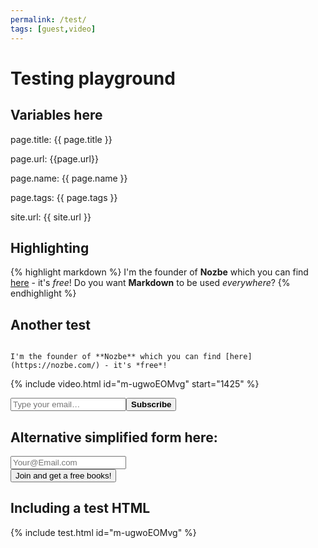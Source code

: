 ```yaml
---
permalink: /test/
tags: [guest,video]
---
```


# Testing playground

## Variables here

page.title: {{ page.title }}

page.url: {{page.url}}

page.name: {{ page.name }}

page.tags: {{ page.tags }}

site.url: {{ site.url }}

## Highlighting

{% highlight markdown %}
I'm the founder of **Nozbe** which you can find [here](https://nozbe.com/) - it's *free*!
Do you want **Markdown** to be used *everywhere*?
{% endhighlight %}

## Another test

<code>
I'm the founder of **Nozbe** which you can find [here](https://nozbe.com/) - it's *free*!
</code>


{% include video.html id="m-ugwoEOMvg" start="1425" %}

<form action="https://nooffice.substack.com/api/v1/free?nojs=true" method="post" class="form " novalidate=""><input type="hidden" name="first_url" value="https://nooffice.substack.com/"><input type="hidden" name="first_referrer"><input type="hidden" name="current_url" value="https://nooffice.substack.com/"><input type="hidden" name="current_referrer"><input type="hidden" name="referral_code"><input type="hidden" name="source" value="cover_page"><input type="hidden" name="referring_pub_id"><input type="hidden" name="additional_referring_pub_ids"><div class="sideBySideWrap"><input type="email" name="email" placeholder="Type your email…"><button class="button rightButton  primary subscribe-btn" type="submit" tabindex="0"><b class="button-text ">Subscribe</b></button></div><div id="error-container"></div><div class="subtle-help-text below-input"></div></form>

## Alternative simplified form here:

<form action="https://nooffice.substack.com/api/v1/free?nojs=true" method="post">
<div class="flex-box"><div class="flex-left">
<input type="email" name="email" placeholder="Your@Email.com">
</div><div class="flex-right">
<input type="submit" value="Join and get a free books!"/>
</div></div>
</form>

## Including a test HTML

{% include test.html id="m-ugwoEOMvg" %}
